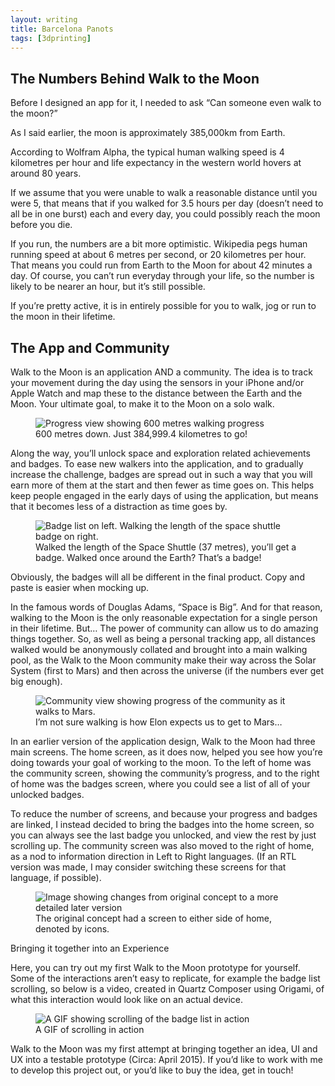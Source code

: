 ```yaml
---
layout: writing
title: Barcelona Panots
tags: [3dprinting]
---
```


## The Numbers Behind Walk to the Moon

Before I designed an app for it, I needed to ask “Can someone even walk to the moon?”

As I said earlier, the moon is approximately 385,000km from Earth.

According to Wolfram Alpha, the typical human walking speed is 4 kilometres per hour and life expectancy in the western world hovers at around 80 years.

If we assume that you were unable to walk a reasonable distance until you were 5, that means that if you walked for 3.5 hours per day (doesn’t need to all be in one burst) each and every day, you could possibly reach the moon before you die.

If you run, the numbers are a bit more optimistic. Wikipedia pegs human running speed at about 6 metres per second, or 20 kilometres per hour. That means you could run from Earth to the Moon for about 42 minutes a day. Of course, you can’t run everyday through your life, so the number is likely to be nearer an hour, but it’s still possible.

If you’re pretty active, it is in entirely possible for you to walk, jog or run to the moon in their lifetime.

## The App and Community

Walk to the Moon is an application AND a community. The idea is to track your movement during the day using the sensors in your iPhone and/or Apple Watch and map these to the distance between the Earth and the Moon. Your ultimate goal, to make it to the Moon on a solo walk.

<figure class="figure d-block text-center">
  <img src="/img/walk-to-the-moon/600metres.png" class="figure-img img-fluid rounded" alt="Progress view showing 600 metres walking progress">
  <figcaption class="figure-caption text-center">600 metres down. Just 384,999.4 kilometres to go!</figcaption>
</figure>

Along the way, you’ll unlock space and exploration related achievements and badges. To ease new walkers into the application, and to gradually increase the challenge, badges are spread out in such a way that you will earn more of them at the start and then fewer as time goes on. This helps keep people engaged in the early days of using the application, but means that it becomes less of a distraction as time goes by.

<figure class="figure d-block text-center">
  <img src="/img/walk-to-the-moon/badges.jpg" class="figure-img img-fluid rounded" alt="Badge list on left. Walking the length of the space shuttle badge on right.">
  <figcaption class="figure-caption text-center">Walked the length of the Space Shuttle (37 metres), you’ll get a badge. Walked once around the Earth? That’s a badge!</figcaption>
</figure>

Obviously, the badges will all be different in the final product. Copy and paste is easier when mocking up.

In the famous words of Douglas Adams, “Space is Big”. And for that reason, walking to the Moon is the only reasonable expectation for a single person in their lifetime. But… The power of community can allow us to do amazing things together. So, as well as being a personal tracking app, all distances walked would be anonymously collated and brought into a main walking pool, as the Walk to the Moon community make their way across the Solar System (first to Mars) and then across the universe (if the numbers ever get big enough).

<figure class="figure d-block text-center">
  <img src="/img/walk-to-the-moon/community.png" class="figure-img img-fluid rounded" alt="Community view showing progress of the community as it walks to Mars.">
  <figcaption class="figure-caption text-center">I’m not sure walking is how Elon expects us to get to Mars…</figcaption>
</figure>

In an earlier version of the application design, Walk to the Moon had three main screens. The home screen, as it does now, helped you see how you’re doing towards your goal of working to the moon. To the left of home was the community screen, showing the community’s progress, and to the right of home was the badges screen, where you could see a list of all of your unlocked badges.

To reduce the number of screens, and because your progress and badges are linked, I instead decided to bring the badges into the home screen, so you can always see the last badge you unlocked, and view the rest by just scrolling up. The community screen was also moved to the right of home, as a nod to information direction in Left to Right languages. (If an RTL version was made, I may consider switching these screens for that language, if possible).

<figure class="figure d-block text-center">
  <img src="/img/walk-to-the-moon/concept.jpg" class="figure-img img-fluid rounded" alt="Image showing changes from original concept to a more detailed later version">
  <figcaption class="figure-caption text-center">The original concept had a screen to either side of home, denoted by icons.</figcaption>
</figure>

Bringing it together into an Experience

Here, you can try out my first Walk to the Moon prototype for yourself. Some of the interactions aren’t easy to replicate, for example the badge list scrolling, so below is a video, created in Quartz Composer using Origami, of what this interaction would look like on an actual device.

<figure class="figure d-block text-center">
  <img src="/img/walk-to-the-moon/scrolling.gif" class="figure-img img-fluid rounded" alt="A GIF showing scrolling of the badge list in action">
  <figcaption class="figure-caption text-center">A GIF of scrolling in action</figcaption>
</figure>

Walk to the Moon was my first attempt at bringing together an idea, UI and UX into a testable prototype (Circa: April 2015). If you’d like to work with me to develop this project out, or you’d like to buy the idea, get in touch!
